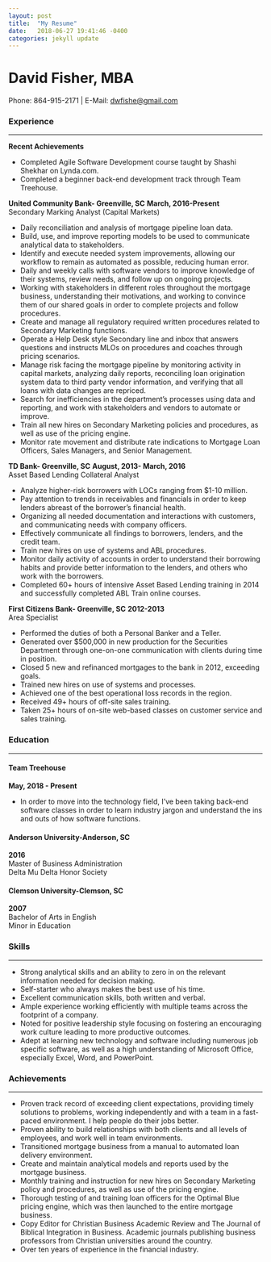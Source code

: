 ```yaml
---
layout: post
title:  "My Resume"
date:   2018-06-27 19:41:46 -0400
categories: jekyll update
---
```

# David Fisher, MBA
Phone: 864-915-2171 | E-Mail: dwfishe@gmail.com

### Experience
***
**Recent Achievements**
* Completed Agile Software Development course taught by Shashi Shekhar on Lynda.com.
* Completed a beginner back-end development track through Team Treehouse.


**United Community Bank- Greenville, SC**
**March, 2016-Present**
<br />Secondary Marking Analyst (Capital Markets)
* Daily reconciliation and analysis of mortgage pipeline loan data.
* Build, use, and improve reporting models to be used to communicate analytical data to stakeholders.
* Identify and execute needed system improvements, allowing our workflow to remain as automated as possible, reducing human error.
* Daily and weekly calls with software vendors to improve knowledge of their systems, review needs, and follow up on ongoing projects.
* Working with stakeholders in different roles throughout the mortgage business, understanding their motivations, and working to convince them of our shared goals in order to complete projects and follow procedures.
* Create and manage all regulatory required written procedures related to Secondary Marketing functions.
* Operate a Help Desk style Secondary line and inbox that answers questions and instructs MLOs on procedures and coaches through pricing scenarios.
* Manage risk facing the mortgage pipeline by monitoring activity in capital markets, analyzing daily reports, reconciling loan origination system data to third party vendor information, and verifying that all loans with data changes are repriced.
* Search for inefficiencies in the department’s processes using data and reporting, and work with stakeholders and vendors to automate or improve.
* Train all new hires on Secondary Marketing policies and procedures, as well as use of the pricing engine.
* Monitor rate movement and distribute rate indications to Mortgage Loan Officers, Sales Managers, and Senior Management.


**TD Bank- Greenville, SC**
**August, 2013- March, 2016**
<br />Asset Based Lending Collateral Analyst
* Analyze higher-risk borrowers with LOCs ranging from $1-10 million.
* Pay attention to trends in receivables and financials in order to keep lenders abreast of the borrower’s financial health.
* Organizing all needed documentation and interactions with customers, and communicating needs with company officers.
* Effectively communicate all findings to borrowers, lenders, and the credit team.
* Train new hires on use of systems and ABL procedures.
* Monitor daily activity of accounts in order to understand their borrowing habits and provide better information to the lenders, and others who work with the borrowers.
* Completed 60+ hours of intensive Asset Based Lending training in 2014 and successfully completed ABL Train online courses.

**First Citizens Bank- Greenville, SC**
**2012-2013**
<br />Area Specialist
* Performed the duties of both a Personal Banker and a Teller.
* Generated over $500,000 in new production for the Securities Department through one-on-one communication with clients during time in position.
* Closed 5 new and refinanced mortgages to the bank in 2012, exceeding goals.
* Trained new hires on use of systems and processes.
* Achieved one of the best operational loss records in the region.
* Received 49+ hours of off-site sales training.
* Taken 25+ hours of on-site web-based classes on customer service and sales training.

### Education
***
#### **Team Treehouse**
**May, 2018 - Present**
* In order to move into the technology field, I’ve been taking back-end software classes in order to learn industry jargon and understand the ins and outs of how software functions.

#### **Anderson University-Anderson, SC**
**2016**
 <br />Master of Business Administration
 <br />Delta Mu Delta Honor Society

#### **Clemson University-Clemson, SC**
**2007**
 <br />Bachelor of Arts in English
 <br />Minor in Education

### Skills
***
* Strong analytical skills and an ability to zero in on the relevant information needed for decision making.
* Self-starter who always makes the best use of his time.
* Excellent communication skills, both written and verbal.
* Ample experience working efficiently with multiple teams across the footprint of a company.
* Noted for positive leadership style focusing on fostering an encouraging work culture leading to more productive outcomes.
* Adept at learning new technology and software including numerous job specific software, as well as a high understanding of Microsoft Office, especially Excel, Word, and PowerPoint.

### Achievements
---
* Proven track record of exceeding client expectations, providing timely solutions to problems, working independently and with a team in a fast-paced environment. I help people do their jobs better.
* Proven ability to build relationships with both clients and all levels of employees, and work well in team environments.
* Transitioned mortgage business from a manual to automated loan delivery environment.
* Create and maintain analytical models and reports used by the mortgage business.
* Monthly training and instruction for new hires on Secondary Marketing policy and procedures, as well as use of the pricing engine.
* Thorough testing of and training loan officers for the Optimal Blue pricing engine, which was then launched to the entire mortgage business.
* Copy Editor for Christian Business Academic Review and The Journal of Biblical Integration in Business. Academic journals publishing business professors from Christian universities around the country.
* Over ten years of experience in the financial industry.
